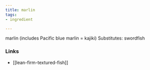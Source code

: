 ```yaml
---
title: marlin
tags:
- ingredient

---
```

marlin (includes Pacific blue marlin = kajiki) Substitutes: swordfish

### Links

* [[lean-firm-textured-fish]]
